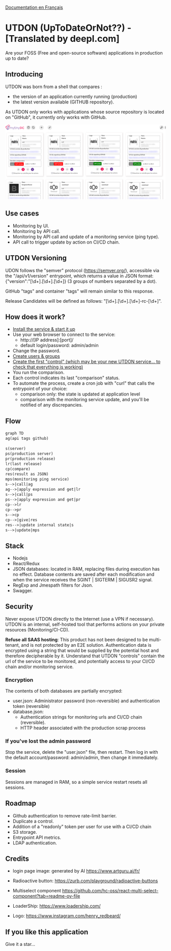 [Documentation en Français](./README-fr.md)

# UTDON (UpToDateOrNot??) - [Translated by deepl.com]

Are your FOSS (Free and open-source software) applications in production up to date?

## Introducing

UTDON was born from a shell that compares :

- the version of an application currently running (production)
- the latest version available (GITHUB repository).

As UTDON only works with applications whose source repository is located on "GitHub", it currently only works with GitHub.

![dashboard](./doc/assets/utdon-dashboard-mytinydc.com.png)

## Use cases

- Monitoring by UI.
- Monitoring by API call.
- Monitoring by API call and update of a monitoring service (ping type).
- API call to trigger update by action on CI/CD chain.

## UTDON Versioning

UDON follows the "semver" protocol (<https://semver.org/>), accessible via the "/api/v1/version" entrypoint, which returns a value in JSON format: {"version":"[\d+]\.[\d+]\.[\d+]} (3 groups of numbers separated by a dot).

GitHub "tags" and container "tags" will remain similar to this response.

Release Candidates will be defined as follows: "[\d+]\.[\d+]\.[\d+]-rc-[\d+]".

## How does it work?

- [Install the service & start it up](./doc/en/INSTALL.md)
- Use your web browser to connect to the service:
  - http://[IP address]:[port]/
  - default login/password: admin/admin
- Change the password.
- [Create users & groups](./doc/en/GROUPS.md)
- [Create the first "control" (which may be your new UTDON service... to check that everything is working)](./doc/en/CONTROL.md)
- You run the comparison.
- Each control indicates its last "comparison" status.
- To automate the process, create a cron job with "curl" that calls the entrypoint of your choice:
  - comparison only: the state is updated at application level
  - comparison with the monitoring service update, and you'll be notified of any discrepancies.

## Flow

```mermaid
graph TD
ag(api tags github)

s(server)
ps(production server)
pr(production release)
lr(last release)
cp(compare)
res(result as JSON)
mps(monitoring ping service)
s-->|call|ag
ag-->|apply expression and get|lr
s-->|call|ps
ps-->|apply expression and get|pr
cp-->lr
cp-->pr
s-->cp
cp-->|give|res
res-->|update internal state|s
s-->|update|mps
```

## Stack

- Nodejs
- React/Redux
- JSON databases: located in RAM, replacing files during execution has no effect. Database contents are saved after each modification and when the service receives the SGINT | SIGTERM | SIGUSR2 signal.
- RegExp and Jmespath filters for Json.
- Swagger.

## Security

Never expose UTDON directly to the Internet (use a VPN if necessary). UTDON is an internal, self-hosted tool that performs actions on your private resources (Monitoring/CI-CD).

**Refuse all SAAS hosting**: This product has not been designed to be multi-tenant, and is not protected by an E2E solution. Authentication data is encrypted using a string that would be supplied by the potential host and therefore decipherable by it. Understand that UTDON "controls" contain the url of the service to be monitored, and potentially access to your CI/CD chain and/or monitoring service.

### Encryption

The contents of both databases are partially encrypted:

- user.json: Administrator password (non-reversible) and authentication token (reversible)
- database.json:
  - Authentication strings for monitoring urls and CI/CD chain (reversible).
  - HTTP header associated with the production scrap process

### If you've lost the admin password

Stop the service, delete the "user.json" file, then restart. Then log in with the default account/password: admin/admin, then change it immediately.

### Session

Sessions are managed in RAM, so a simple service restart resets all sessions.

## Roadmap

- Github authentication to remove rate-limit barrier.
- Duplicate a control.
- Addition of a "readonly" token per user for use with a CI/CD chain
- S3 storage.
- Entrypoint API metrics.
- LDAP authentication.

## Credits

- login page image: generated by AI <https://www.artguru.ai/fr/>

- Radioactive button: <https://zurb.com/playground/radioactive-buttons>

- Multiselect component https://github.com/hc-oss/react-multi-select-component?tab=readme-ov-file

- LoaderShip: https://www.loadership.com/

- Logo: <https://www.instagram.com/henry_redbeard/>

## If you like this application

Give it a star...
